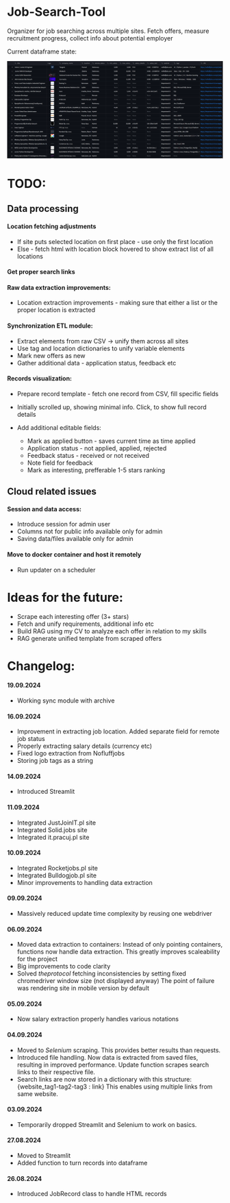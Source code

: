 # Job-Search-Tool
Organizer for job searching across multiple sites. Fetch offers, measure recruitment progress, collect info about potential employer

Current dataframe state:

![Raw Scraped Screenshot](screenshots/raw_scraped.png)

# TODO:
## Data processing
#### Location fetching adjustments
- If site puts selected location on first place - use only the first location
- Else - fetch html with location block hovered to show extract list of all locations

#### Get proper search links
#### Raw data extraction improvements:
- Location extraction improvements - making sure that either a list or the proper location is extracted
#### Synchronization ETL module:
- Extract elements from raw CSV -> unify them across all sites
- Use tag and location dictionaries to unify variable elements
- Mark new offers as new
- Gather additional data - application status, feedback etc
#### Records visualization:
- Prepare record template - fetch one record from CSV, fill specific fields
- Initially scrolled up, showing minimal info. Click, to show full record details

- Add additional editable fields: 
    - Mark as applied button - saves current time as time applied
    - Application status - not applied, applied, rejected
    - Feedback status - received or not received
    - Note field for feedback
    - Mark as interesting, prefferable 1-5 stars ranking

## Cloud related issues
#### Session and data access:
- Introduce session for admin user
- Columns not for public info available only for admin
- Saving data/files available only for admin
#### Move to docker container and host it remotely
- Run updater on a scheduler


# Ideas for the future:
- Scrape each interesting offer (3+ stars)
- Fetch and unify requirements, additional info etc
- Build RAG using my CV to analyze each offer in relation to my skills
- RAG generate unified template from scraped offers

# Changelog:
#### 19.09.2024
- Working sync module with archive
#### 16.09.2024
- Improvement in extracting job location. Added separate field for remote job status
- Properly extracting salary details (currency etc) 
- Fixed logo extraction from Nofluffjobs
- Storing job tags as a string
#### 14.09.2024
- Introduced Streamlit
#### 11.09.2024
- Integrated JustJoinIT.pl site
- Integrated Solid.jobs site
- Integrated it.pracuj.pl site
#### 10.09.2024
- Integrated Rocketjobs.pl site
- Integrated Bulldogjob.pl site
- Minor improvements to handling data extraction
#### 09.09.2024
- Massively reduced update time complexity by reusing one webdriver
#### 06.09.2024
- Moved data extraction to containers:
Instead of only pointing containers, functions now handle data extraction. This greatly improves scaleability for the project
- Big improvements to code clarity
- Solved *theprotocol* fetching inconsistencies by setting fixed chromedriver window size (not displayed anyway)
The point of failure was rendering site in mobile version by default
#### 05.09.2024
- Now salary extraction properly handles various notations
#### 04.09.2024
- Moved to *Selenium* scraping. This provides better results than requests.
- Introduced file handling. Now data is extracted from saved files, resulting in improved performance. Update function scrapes search links to their respective file.
- Search links are now stored in a dictionary with this structure: {website_tag1-tag2-tag3 : link} This enables using multiple links from same website.
#### 03.09.2024
- Temporarily dropped Streamlit and Selenium to work on basics.
#### 27.08.2024
- Moved to Streamlit
- Added function to turn records into dataframe
#### 26.08.2024
- Introduced JobRecord class to handle HTML records
